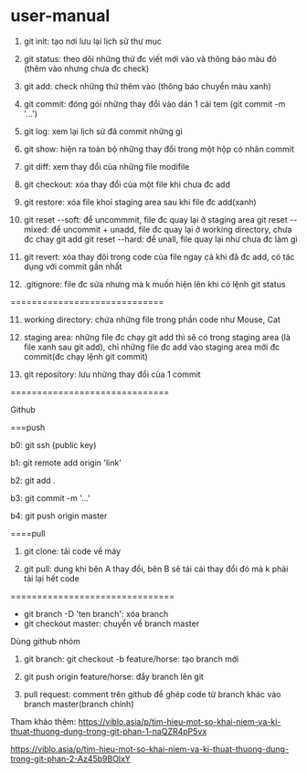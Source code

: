 # user-manual
1. git init: tạo nơi lưu lại lịch sử thư mục

2. git status: theo dõi những thứ đc viết mới vào và thông báo màu đỏ (thêm vào nhưng chưa đc check)

3. git add: check những thứ thêm vào (thông báo chuyển màu xanh)

4. git commit: đóng gói những thay đổi vào dán 1 cái tem (git commit -m '...')

5. git log: xem lại lịch sử đã commit những gì

6. git show: hiện ra toàn bộ những thay đổi trong một hộp có nhãn commit

7. git diff: xem thay đổi của những file modifile

8. git checkout: xóa thay đổi của một file khi chưa đc add

9. git restore: xóa file khoỉ staging area sau khi file đc add(xanh)

10. git reset --soft: để uncommmit, file đc quay lại ở staging area
    git reset --mixed: để uncommit + unadd, file đc quay lại ở working directory, chưa đc chay git add
    git reset --hard: để unall, file quay lại như chưa đc làm gì

11. git revert: xóa thay đôỉ trong code của file ngay cả khi đã đc add, có tác dụng với commit gần nhất

12. .gitignore: file đc sửa nhưng mà k muốn hiện lên khi có lệnh git status


============================= 


11. working directory: chứa những file trong phần code như Mouse, Cat

12. staging area: những file đc chạy git add thì sẽ có trong staging area (là file xanh sau git add), chỉ những file đc add vào staging area mới đc commit(đc chạy lệnh git commit)

13. git repository: lưu những thay đổi của 1 commit



==============================


Github

===push

b0: git ssh (public key)

b1: git remote add origin 'link'

b2: git add .

b3: git commit -m '...'

b4: git push origin master

====pull

1. git clone: tải code về máy

2. git pull: dung khi bên A thay đổi, bên B sẽ tải cái thay đổi đó mà k phải tải lại hết code


===============================

- git branch -D 'ten branch': xóa branch
- git checkout master: chuyển về branch master

Dùng github nhóm

1. git branch: git checkout -b feature/horse: tạo branch mới

2. git push origin feature/horse: đẩy branch lên git

3. pull request: comment trên github để ghép code từ branch khác vào branch master(branch chính)

Tham khảo thêm: 
https://viblo.asia/p/tim-hieu-mot-so-khai-niem-va-ki-thuat-thuong-dung-trong-git-phan-1-naQZR4pP5vx

https://viblo.asia/p/tim-hieu-mot-so-khai-niem-va-ki-thuat-thuong-dung-trong-git-phan-2-Az45b9BOlxY
